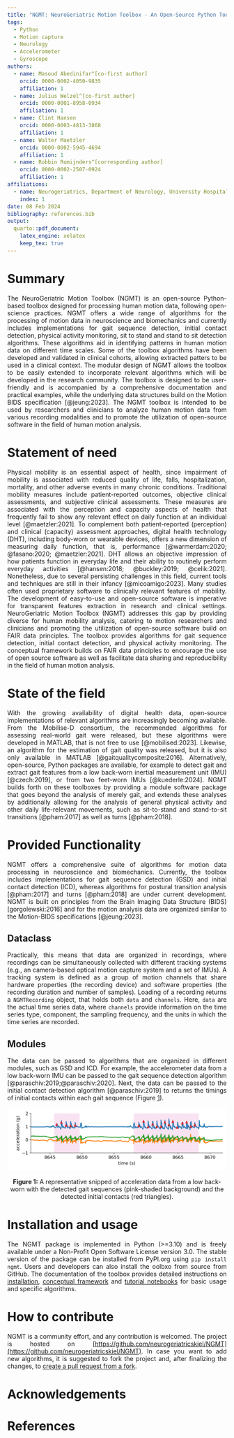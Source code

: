 ```yaml
---
title: "NGMT: NeuroGeriatric Motion Toolbox - An Open-Source Python Toolbox for Analyzing Neurological Motion Data from Various Recording Modalities"
tags:
  - Python
  - Motion capture
  - Neurology
  - Accelerometer
  - Gyroscope
authors:
  - name: Masoud Abedinifar^[co-first author]
    orcid: 0000-0002-4050-9835
    affiliation: 1
  - name: Julius Welzel^[co-first author]
    orcid: 0000-0001-8958-0934
    affiliation: 1
  - name: Clint Hansen
    orcid: 0000-0003-4813-3868
    affiliation: 1
  - name: Walter Maetzler
    orcid: 0000-0002-5945-4694
    affiliation: 1
  - name: Robbin Romijnders^[corresponding author]
    orcid: 0000-0002-2507-0924
    affiliation: 1
affiliations:
  - name: Neurogeriatrics, Department of Neurology, University Hospital Schleswig-Holstein (USKH), Kiel Germany
    index: 1
date: 08 Feb 2024
bibliography: references.bib
output:
  quarto::pdf_document:
    latex_engine: xelatex
    keep_tex: true
---
```




<div style="text-align: justify;">

# Summary
The NeuroGeriatric Motion Toolbox (NGMT) is an open-source Python-based toolbox designed for processing human motion data, following open-science practices. NGMT offers a wide range of algorithms for the processing of motion data in neuroscience and biomechanics and currently includes implementations for gait sequence detection, initial contact detection, physical activity monitoring, sit to stand and stand to sit detection algorithms. These algorithms aid in identifying patterns in human motion data on different time scales. Some of the toolbox algorithms have been developed and validated in clinical cohorts, allowing extracted patters to be used in a clinical context. The modular design of NGMT allows the toolbox to be easily extended to incorporate relevant algorithms which will be developed in the research community. The toolbox is designed to be user-friendly and is accompanied by a comprehensive documentation and practical examples, while the underlying data structures build on the Motion BIDS specification [@jeung:2023]. The NGMT toolbox is intended to be used by researchers and clinicians to analyze human motion data from various recording modalities and to promote the utilization of open-source software in the field of human motion analysis.

# Statement of need
Physical mobility is an essential aspect of health, since impairment of mobility is associated with reduced quality of life, falls, hospitalization, mortality, and other adverse events in many chronic conditions. Traditional mobility measures include patient-reported outcomes, objective clinical assessments, and subjective clinical assessments. These measures are associated with the perception and capacity aspects of health that frequently fail to show any relevant effect on daily function at an individual level [@maetzler:2021]. To complement both patient-reported (perception) and clinical (capacity) assessment approaches, digital health technology (DHT), including body-worn or wearable devices, offers a new dimension of measuring daily function, that is, performance [@warmerdam:2020; @fasano:2020; @maetzler:2021]. DHT allows an objective impression of how patients function in everyday life and their ability to routinely perform everyday activities [@hansen:2018; @buckley:2019; @celik:2021]. Nonetheless, due to several persisting challenges in this field, current tools and techniques are still in their infancy [@micoamigo:2023]. Many studies often used proprietary software to clinically relevant features of mobility. The development of easy-to-use and open-source software is imperative for transparent features extraction in research and clinical settings. NeuroGeriatric Motion Toolbox (NGMT) addresses this gap by providing diverse for human mobility analysis, catering to motion researchers and clinicians and promoting the utilization of open-source software build on FAIR data principles. The toolbox provides algorithms for gait sequence detection, initial contact detection, and physical activity monitoring. The conceptual framework builds on FAIR data principles to encourage the use of open source software as well as facilitate data sharing and reproducibility in the field of human motion analysis.

# State of the field
With the growing availability of digital health data, open-source implementations of relevant algorithms are increasingly becoming available. From the Mobilise-D consortium, the recommended algorithms for assessing real-world gait were released, but these algorithms were developed in MATLAB, that is not free to use [@mobilised:2023]. Likewise, an algorithm for the estimation of gait quality was released, but it is also only available in MATLAB [@gaitqualitycomposite:2016].  Alternatively, open-source, Python packages are available, for example to detect gait and extract gait features from a low back-worn inertial measurement unit (IMU) [@czech:2019], or from two feet-worn IMUs [@kuederle:2024]. NGMT builds forth on these toolboxes by providing a module software package that goes beyond the analysis of merely gait, and extends these analyses by additionally allowing for the analysis of general physical activity and other daily life-relevant movements, such as sit-to-stand and stand-to-sit transitions [@pham:2017] as well as turns [@pham:2018].

# Provided Functionality
NGMT offers a comprehensive suite of algorithms for motion data processing in neuroscience and biomechanics. Currently, the toolbox includes implementations for gait sequence detection (GSD) and initial contact detection (ICD), whereas algorithms for postural transition analysis [@pham:2017] and turns [@pham:2018] are under current development. NGMT is built on principles from the Brain Imaging Data Structure (BIDS) [gorgolewski:2016] and for the motion analysis data are organized similar to the Motion-BIDS specifications [@jeung:2023]. 

## Dataclass
Practically, this means that data are organized in recordings, where recordings can be simultaneously collected with different tracking systems (e.g., an camera-based optical motion capture system and a set of IMUs). A tracking system is defined as a group of motion channels that share hardware properties (the recording device) and software properties (the recording duration and number of samples). Loading of a recording returns a `NGMTRecording` object, that holds both `data` and `channels`. Here, `data` are the actual time series data, where `channels` provide information on the time series type, component, the sampling frequency, and the units in which the time series are recorded.

## Modules
The data can be passed to algorithms that are organized in different modules, such as GSD and ICD. For example, the accelerometer data from a low back-worn IMU can be passed to the gait sequence detection algorithm [@paraschiv:2019;@paraschiv:2020]. Next, the data can be passed to the initial contact detection algorithm [@paraschiv:2019] to returns the timings of initial contacts within each gait sequence (Figure [1](my_figure.png)).

![](my_figure.png)
<div style="text-align:center;">
<b>Figure 1:</b> A representative snipped of acceleration data from a low back-worn with the detected gait sequences (pink-shaded background) and the detected initial contacts (red triangles).
</div>

# Installation and usage
The NGMT package is implemented in Python (>=3.10) and is freely available under a Non-Profit Open Software License version 3.0. The stable version of the package can be installed from PyPI.org using `pip install ngmt`. Users and developers can also install the oolbxo from source from GitHub. The documentation of the toolbox provides detailed instructions on [installation](https://neurogeriatricskiel.github.io/NGMT/#installation), [conceptual framework](https://neurogeriatricskiel.github.io/NGMT/#data-classes-conceptual-framework) and [tutorial notebooks](https://neurogeriatricskiel.github.io/NGMT/examples/) for basic usage and specific algorithms.

# How to contribute
NGMT is a community effort, and any contribution is welcomed. The project is hosted on [https://github.com/neurogeriatricskiel/NGMT](https://github.com/neurogeriatricskiel/NGMT). In case you want to add new algorithms, it is suggested to fork the project and, after finalizing the changes, to [create a pull request from a fork](https://docs.github.com/de/pull-requests/collaborating-with-pull-requests/proposing-changes-to-your-work-with-pull-requests/creating-a-pull-request-from-a-fork).

# Acknowledgements

# References